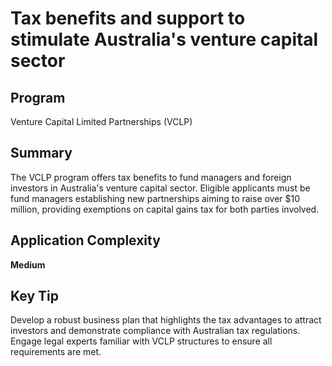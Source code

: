 # Tax benefits and support to stimulate Australia's venture capital sector
  
## Program
Venture Capital Limited Partnerships (VCLP)

## Summary
The VCLP program offers tax benefits to fund managers and foreign investors in Australia's venture capital sector. Eligible applicants must be fund managers establishing new partnerships aiming to raise over $10 million, providing exemptions on capital gains tax for both parties involved.

## Application Complexity
**Medium**

## Key Tip
Develop a robust business plan that highlights the tax advantages to attract investors and demonstrate compliance with Australian tax regulations. Engage legal experts familiar with VCLP structures to ensure all requirements are met.

